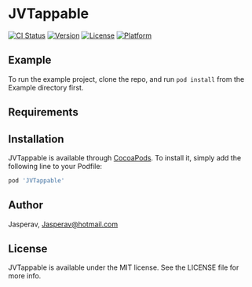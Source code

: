 # JVTappable

[![CI Status](https://img.shields.io/travis/Jasperav/JVTappable.svg?style=flat)](https://travis-ci.org/Jasperav/JVTappable)
[![Version](https://img.shields.io/cocoapods/v/JVTappable.svg?style=flat)](https://cocoapods.org/pods/JVTappable)
[![License](https://img.shields.io/cocoapods/l/JVTappable.svg?style=flat)](https://cocoapods.org/pods/JVTappable)
[![Platform](https://img.shields.io/cocoapods/p/JVTappable.svg?style=flat)](https://cocoapods.org/pods/JVTappable)

## Example

To run the example project, clone the repo, and run `pod install` from the Example directory first.

## Requirements

## Installation

JVTappable is available through [CocoaPods](https://cocoapods.org). To install
it, simply add the following line to your Podfile:

```ruby
pod 'JVTappable'
```

## Author

Jasperav, Jasperav@hotmail.com

## License

JVTappable is available under the MIT license. See the LICENSE file for more info.
